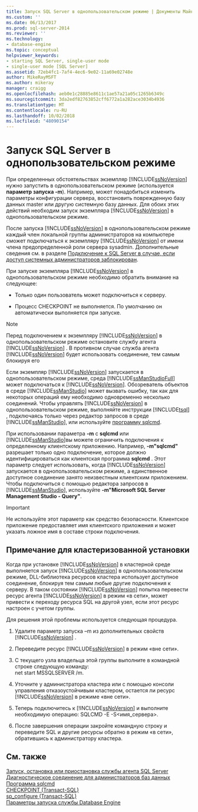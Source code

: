 ```yaml
---
title: Запуск SQL Server в однопользовательском режиме | Документы Майкрософт
ms.custom: ''
ms.date: 06/13/2017
ms.prod: sql-server-2014
ms.reviewer: ''
ms.technology:
- database-engine
ms.topic: conceptual
helpviewer_keywords:
- starting SQL Server, single-user mode
- single-user mode [SQL Server]
ms.assetid: 72eb4fc1-7af4-4ec6-9e02-11a69e02748e
author: MikeRayMSFT
ms.author: mikeray
manager: craigg
ms.openlocfilehash: aeb0e1c28885e8611c1ae57a21a05c1265b6349c
ms.sourcegitcommit: 3da2edf82763852cff6772a1a282ace3034b4936
ms.translationtype: MT
ms.contentlocale: ru-RU
ms.lasthandoff: 10/02/2018
ms.locfileid: "48090154"
---
```

# <a name="start-sql-server-in-single-user-mode"></a>Запуск SQL Server в однопользовательском режиме
  При определенных обстоятельствах экземпляр [!INCLUDE[ssNoVersion](../../includes/ssnoversion-md.md)] нужно запустить в однопользовательском режиме (используется **параметр запуска -m**). Например, может понадобиться изменить параметры конфигурации сервера, восстановить поврежденную базу данных master или другую системную базу данных. Для обоих этих действий необходим запуск экземпляра [!INCLUDE[ssNoVersion](../../includes/ssnoversion-md.md)] в однопользовательском режиме.  
  
 После запуска [!INCLUDE[ssNoVersion](../../includes/ssnoversion-md.md)] в однопользовательском режиме каждый член локальной группы администраторов на компьютере сможет подключаться к экземпляру [!INCLUDE[ssNoVersion](../../includes/ssnoversion-md.md)] от имени члена предопределенной роли сервера sysadmin. Дополнительные сведения см. в разделе [Подключение к SQL Server в случае, если доступ системных администраторов заблокирован](connect-to-sql-server-when-system-administrators-are-locked-out.md).  
  
 При запуске экземпляра [!INCLUDE[ssNoVersion](../../includes/ssnoversion-md.md)] в однопользовательском режиме необходимо обратить внимание на следующее:  
  
-   Только один пользователь может подключиться к серверу.  
  
-   Процесс CHECKPOINT не выполняется. По умолчанию он автоматически выполняется при запуске.  
  
> [!NOTE]  
>  Перед подключением к экземпляру [!INCLUDE[ssNoVersion](../../includes/ssnoversion-md.md)] в однопользовательском режиме остановите службу агента [!INCLUDE[ssNoVersion](../../includes/ssnoversion-md.md)] . В противном случае служба агента [!INCLUDE[ssNoVersion](../../includes/ssnoversion-md.md)] будет использовать соединение, тем самым блокируя его  
  
 Если экземпляр [!INCLUDE[ssNoVersion](../../includes/ssnoversion-md.md)] запускается в однопользовательском режиме, среда [!INCLUDE[ssManStudioFull](../../includes/ssmanstudiofull-md.md)] может подключаться к [!INCLUDE[ssNoVersion](../../includes/ssnoversion-md.md)]. Обозреватель объектов в среде [!INCLUDE[ssManStudio](../../includes/ssmanstudio-md.md)] может вызвать ошибку, так как для некоторых операций ему необходимо одновременно несколько соединений. Чтобы управлять [!INCLUDE[ssNoVersion](../../includes/ssnoversion-md.md)] в однопользовательском режиме, выполняйте инструкции [!INCLUDE[tsql](../../includes/tsql-md.md)] , подключаясь только через редактор запросов в среде [!INCLUDE[ssManStudio](../../includes/ssmanstudio-md.md)], или используйте [программу sqlcmd](../../tools/sqlcmd-utility.md).  
  
 При использовании параметра **-m** с **sqlcmd** или [!INCLUDE[ssManStudio](../../includes/ssmanstudio-md.md)]вы можете ограничить подключения к определенному клиентскому приложению. Например, **-m"sqlcmd"** разрешает только одно подключение, которое должно идентифицироваться как клиентская программа **sqlcmd** . Этот параметр следует использовать, когда [!INCLUDE[ssNoVersion](../../includes/ssnoversion-md.md)] запускается в однопользовательском режиме, а единственное доступное соединение занято неизвестным клиентским приложением. Чтобы подключиться с помощью редактора запросов в [!INCLUDE[ssManStudio](../../includes/ssmanstudio-md.md)], используйте **-m"Microsoft SQL Server Management Studio - Query"**.  
  
> [!IMPORTANT]  
>  Не используйте этот параметр как средство безопасности. Клиентское приложение предоставляет имя клиентского приложения и может указать ложное имя в составе строки подключения.  
  
## <a name="note-for-clustered-installations"></a>Примечание для кластеризованной установки  
 Когда при установке [!INCLUDE[ssNoVersion](../../includes/ssnoversion-md.md)] в кластерной среде выполняется запуск [!INCLUDE[ssNoVersion](../../includes/ssnoversion-md.md)] в однопользовательском режиме, DLL-библиотека ресурсов кластера использует доступное соединение, блокируя тем самым любые другие подключения к серверу. В таком состоянии [!INCLUDE[ssNoVersion](../../includes/ssnoversion-md.md)] попытка перевести ресурс агента [!INCLUDE[ssNoVersion](../../includes/ssnoversion-md.md)] в режим «в сети», может привести к переходу ресурса SQL на другой узел, если этот ресурс настроен с учетом группы.  
  
 Для решения этой проблемы используется следующая процедура.  
  
1.  Удалите параметр запуска –m из дополнительных свойств [!INCLUDE[ssNoVersion](../../includes/ssnoversion-md.md)] .  
  
2.  Переведите ресурс [!INCLUDE[ssNoVersion](../../includes/ssnoversion-md.md)] в режим «вне сети».  
  
3.  С текущего узла владельца этой группы выполните в командной строке следующую команду:  
    net start MSSQLSERVER /m.  
  
4.  Уточните у администратора кластера или с помощью консоли управления отказоустойчивым кластером, остается ли ресурс [!INCLUDE[ssNoVersion](../../includes/ssnoversion-md.md)] в режиме «вне сети».  
  
5.  Теперь подключитесь к [!INCLUDE[ssNoVersion](../../includes/ssnoversion-md.md)] и выполните необходимую операцию: SQLCMD -E -S\<имя_сервера>.  
  
6.  После завершения операции закройте командную строку и переведите SQL и другие ресурсы обратно в режим «в сети», обратившись к администратору кластера.  
  
## <a name="see-also"></a>См. также  
 [Запуск, остановка или приостановка службы агента SQL Server](../../ssms/agent/start-stop-or-pause-the-sql-server-agent-service.md)   
 [Диагностическое соединение для администраторов баз данных](diagnostic-connection-for-database-administrators.md)   
 [Программа sqlcmd](../../tools/sqlcmd-utility.md)   
 [CHECKPOINT (Transact-SQL)](/sql/t-sql/language-elements/checkpoint-transact-sql)   
 [sp_configure (Transact-SQL)](/sql/relational-databases/system-stored-procedures/sp-configure-transact-sql)   
 [Параметры запуска службы Database Engine](database-engine-service-startup-options.md)  
  
  
